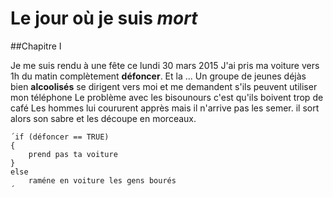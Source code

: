 # Le jour où je suis _mort_

##Chapitre I

Je me suis rendu à une fête ce lundi 30 mars 2015
J'ai pris ma voiture vers 1h du matin complètement __défoncer__.
Et la ... 
Un groupe de jeunes déjàs bien __alcoolisés__ se dirigent vers moi et me demandent s'ils peuvent utiliser mon téléphone
Le problème avec les bisounours c'est qu'ils boivent trop de café
Les hommes lui coururent apprès mais il n'arrive pas les semer. il sort alors son sabre et les découpe en morceaux.

	´if (défoncer == TRUE)
	{
		prend pas ta voiture
	}
	else
		raméne en voiture les gens bourés
	´
